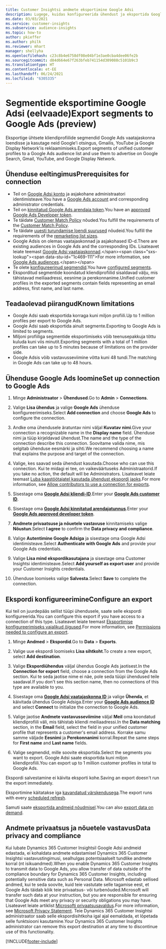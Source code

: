 ```yaml
---
title: Customer Insightsi andmete eksportimine Google Adsi
description: Lugege, kuidas konfigureerida ühendust ja eksportida Google Adsi.
ms.date: 03/03/2021
ms.service: customer-insights
ms.subservice: audience-insights
ms.topic: how-to
author: pkieffer
ms.author: philk
ms.reviewer: mhart
manager: shellyha
ms.openlocfilehash: c23c8b4e6758df08e04bf1e3ae0cba4dee06fe2b
ms.sourcegitcommit: d84d664e67f263bfeb741154d309088c5101b9c3
ms.translationtype: HT
ms.contentlocale: et-EE
ms.lasthandoff: 06/24/2021
ms.locfileid: "6305335"
---
```

# <a name="export-segments-to-google-ads-preview"></a><span data-ttu-id="1c469-103">Segmentide eksportimine Google Adsi (eelvaade)</span><span class="sxs-lookup"><span data-stu-id="1c469-103">Export segments to Google Ads (preview)</span></span>

<span data-ttu-id="1c469-104">Eksportige ühtsete kliendiprofiilide segmendid Google Ads vaatajaskonna loendisse ja kasutage neid Google'i otsingus, Gmailis, YouTube ja Google Display Network'is reklaamimiseks.</span><span class="sxs-lookup"><span data-stu-id="1c469-104">Export segments of unified customer profiles to a Google Ads audience list and use them to advertise on Google Search, Gmail, YouTube, and Google Display Network.</span></span> 

## <a name="prerequisites-for-connection"></a><span data-ttu-id="1c469-105">Ühenduse eeltingimus</span><span class="sxs-lookup"><span data-stu-id="1c469-105">Prerequisites for connection</span></span>

-   <span data-ttu-id="1c469-106">Teil on [Google Adsi konto](https://ads.google.com/) ja asjakohane administraatori identimisteave.</span><span class="sxs-lookup"><span data-stu-id="1c469-106">You have a [Google Ads account](https://ads.google.com/) and corresponding administrator credentials.</span></span>
-   <span data-ttu-id="1c469-107">Teil on [kinnitatud Google Ads arendaja token](https://developers.google.com/google-ads/api/docs/first-call/dev-token).</span><span class="sxs-lookup"><span data-stu-id="1c469-107">You have an [approved Google Ads Developer token](https://developers.google.com/google-ads/api/docs/first-call/dev-token).</span></span> 
-   <span data-ttu-id="1c469-108">Te täidate [Customer Match Policy](https://support.google.com/adspolicy/answer/6299717) nõuded.</span><span class="sxs-lookup"><span data-stu-id="1c469-108">You fulfill the requirements of the [Customer Match Policy](https://support.google.com/adspolicy/answer/6299717).</span></span>
-   <span data-ttu-id="1c469-109">Te täidate [uuesti turundamise loendi suurused](https://support.google.com/google-ads/answer/7558048) nõudeid.</span><span class="sxs-lookup"><span data-stu-id="1c469-109">You fulfill the requirements of the [remarketing list sizes](https://support.google.com/google-ads/answer/7558048).</span></span>
-   <span data-ttu-id="1c469-110">Google Adsis on olemas vaatajaskonnad ja asjakohased ID-d.</span><span class="sxs-lookup"><span data-stu-id="1c469-110">There are existing audiences in Google Ads and the corresponding IDs.</span></span> <span data-ttu-id="1c469-111">Lisateavet leiate teemast [Google Adsi vaatajaskonnad](https://support.google.com/google-ads/answer/7558048?hl=en#:~:text=Audience%20lists%20is%20a%20section,Display%20Network%20through%20remarketing%20campaigns.).</span><span class="sxs-lookup"><span data-stu-id="1c469-111">For more information, see [Google Ads audiences](https://support.google.com/google-ads/answer/7558048?hl=en#:~:text=Audience%20lists%20is%20a%20section,Display%20Network%20through%20remarketing%20campaigns.).</span></span>
-   <span data-ttu-id="1c469-112">Te olete [konfigureerinud segmendid](segments.md).</span><span class="sxs-lookup"><span data-stu-id="1c469-112">You have [configured segments](segments.md).</span></span>
-   <span data-ttu-id="1c469-113">Eksporditud segmentide koondatud kliendiprofiilid sisaldavad välju, mis tähistavad meiliaadressi, eesnime ja perekonnanime.</span><span class="sxs-lookup"><span data-stu-id="1c469-113">Unified customer profiles in the exported segments contain fields representing an email address, first name, and last name.</span></span>

## <a name="known-limitations"></a><span data-ttu-id="1c469-114">Teadaolevad piirangud</span><span class="sxs-lookup"><span data-stu-id="1c469-114">Known limitations</span></span>

- <span data-ttu-id="1c469-115">Google Adsi saab eksportida korraga kuni miljon profiili.</span><span class="sxs-lookup"><span data-stu-id="1c469-115">Up to 1 million profiles per export to Google Ads.</span></span>
- <span data-ttu-id="1c469-116">Google Adsi saab eksportida ainult segmente.</span><span class="sxs-lookup"><span data-stu-id="1c469-116">Exporting to Google Ads is limited to segments.</span></span>
- <span data-ttu-id="1c469-117">Miljoni profiiliga segmentide eksportimiseks võib teenusepakkuja tõttu kuluda kuni viis minutit.</span><span class="sxs-lookup"><span data-stu-id="1c469-117">Exporting segments with a total of 1 million profiles can take up to 5 minutes because of limitations on the provider side.</span></span> 
- <span data-ttu-id="1c469-118">Google Adsis võib vastavusseviimine võtta kuni 48 tundi.</span><span class="sxs-lookup"><span data-stu-id="1c469-118">The matching in Google Ads can take up to 48 hours.</span></span>

## <a name="set-up-connection-to-google-ads"></a><span data-ttu-id="1c469-119">Ühenduse Google Ads loomine</span><span class="sxs-lookup"><span data-stu-id="1c469-119">Set up connection to Google Ads</span></span>

1. <span data-ttu-id="1c469-120">Minge **Administraator** > **Ühendused**.</span><span class="sxs-lookup"><span data-stu-id="1c469-120">Go to **Admin** > **Connections**.</span></span>

1. <span data-ttu-id="1c469-121">Valige **Lisa ühendus** ja valige **Google Ads** ühenduse konfigureerimiseks.</span><span class="sxs-lookup"><span data-stu-id="1c469-121">Select **Add connection** and choose **Google Ads** to configure the connection.</span></span>

1. <span data-ttu-id="1c469-122">Andke oma ühendusele äratuntav nimi väljal **Kuvatav nimi**.</span><span class="sxs-lookup"><span data-stu-id="1c469-122">Give your connection a recognizable name in the **Display name** field.</span></span> <span data-ttu-id="1c469-123">Ühenduse nimi ja tüüp kirjeldavad ühendust.</span><span class="sxs-lookup"><span data-stu-id="1c469-123">The name and the type of the connection describe this connection.</span></span> <span data-ttu-id="1c469-124">Soovitame valida nime, mis selgitab ühenduse eesmärki ja sihti.</span><span class="sxs-lookup"><span data-stu-id="1c469-124">We recommend choosing a name that explains the purpose and target of the connection.</span></span>

1. <span data-ttu-id="1c469-125">Valige, kes saavad seda ühendust kasutada.</span><span class="sxs-lookup"><span data-stu-id="1c469-125">Choose who can use this connection.</span></span> <span data-ttu-id="1c469-126">Kui te midagi ei tee, on vaikeväärtuseks Administraatorid.</span><span class="sxs-lookup"><span data-stu-id="1c469-126">If you take no action, the default will be Administrators.</span></span> <span data-ttu-id="1c469-127">Lisateavet leiate teemast [Luba kaastöötajatel kasutada ühendust ekspordi jaoks](connections.md#allow-contributors-to-use-a-connection-for-exports).</span><span class="sxs-lookup"><span data-stu-id="1c469-127">For more information, see [Allow contributors to use a connection for exports](connections.md#allow-contributors-to-use-a-connection-for-exports).</span></span>

1. <span data-ttu-id="1c469-128">Sisestage oma **[Google Adsi kliendi-ID](https://support.google.com/google-ads/answer/1704344)**.</span><span class="sxs-lookup"><span data-stu-id="1c469-128">Enter your **[Google Ads customer ID](https://support.google.com/google-ads/answer/1704344)**.</span></span>

1. <span data-ttu-id="1c469-129">Sisestage oma **[Google Adsi kinnitatud arendajatunnus](https://developers.google.com/google-ads/api/docs/first-call/dev-token)**.</span><span class="sxs-lookup"><span data-stu-id="1c469-129">Enter your **[Google Ads approved developer token](https://developers.google.com/google-ads/api/docs/first-call/dev-token)**.</span></span>

1. <span data-ttu-id="1c469-130">**Andmete privaatsuse ja nõuetele vastavuse** kinnitamiseks valige **Nõustun**.</span><span class="sxs-lookup"><span data-stu-id="1c469-130">Select **I agree** to confirm the **Data privacy and compliance**.</span></span>

1. <span data-ttu-id="1c469-131">Valige **Autentimine Google Adsiga** ja sisestage oma Google Adsi identimisteave.</span><span class="sxs-lookup"><span data-stu-id="1c469-131">Select **Authenticate with Google Ads** and provide your Google Ads credentials.</span></span>

1. <span data-ttu-id="1c469-132">Valige **Lisa mind ekspordikasutajana** ja sisestage oma Customer Insightsi identimisteave.</span><span class="sxs-lookup"><span data-stu-id="1c469-132">Select **Add yourself as export user** and provide your Customer Insights credentials.</span></span>

1. <span data-ttu-id="1c469-133">Ühenduse loomiseks valige **Salvesta**.</span><span class="sxs-lookup"><span data-stu-id="1c469-133">Select **Save** to complete the connection.</span></span> 

## <a name="configure-an-export"></a><span data-ttu-id="1c469-134">Ekspordi konfigureerimine</span><span class="sxs-lookup"><span data-stu-id="1c469-134">Configure an export</span></span>

<span data-ttu-id="1c469-135">Kui teil on juurdepääs sellist tüüpi ühendusele, saate selle ekspordi konfigureerida.</span><span class="sxs-lookup"><span data-stu-id="1c469-135">You can configure this export if you have access to a connection of this type.</span></span> <span data-ttu-id="1c469-136">Lisateavet leiate teemast [Eksportimise konfigureerimiseks vajalikud õigused](export-destinations.md#set-up-a-new-export).</span><span class="sxs-lookup"><span data-stu-id="1c469-136">For more information, see [Permissions needed to configure an export](export-destinations.md#set-up-a-new-export).</span></span>

1. <span data-ttu-id="1c469-137">Minge **Andmed** > **Ekspordid**.</span><span class="sxs-lookup"><span data-stu-id="1c469-137">Go to **Data** > **Exports**.</span></span>

1. <span data-ttu-id="1c469-138">Valige uue ekspordi loomiseks **Lisa sihtkoht**.</span><span class="sxs-lookup"><span data-stu-id="1c469-138">To create a new export, select **Add destination**.</span></span>

1. <span data-ttu-id="1c469-139">Valige **Ekspordiühendus** väljal ühendus Google Ads jaotisest.</span><span class="sxs-lookup"><span data-stu-id="1c469-139">In the **Connection for export** field, choose a connection from the Google Ads section.</span></span> <span data-ttu-id="1c469-140">Kui te seda jaotise nime ei näe, pole seda tüüpi ühendused teile saadaval.</span><span class="sxs-lookup"><span data-stu-id="1c469-140">If you don't see this section name, then no connections of this type are available to you.</span></span>

1. <span data-ttu-id="1c469-141">Sisestage oma **[Google Adsi vaatajaskonna ID](https://support.google.com/google-ads/answer/7558048?hl=en#:~:text=Audience%20lists%20is%20a%20section,Display%20Network%20through%20remarketing%20campaigns.)** ja valige **Ühenda**, et käivitada ühendus Google Adsiga.</span><span class="sxs-lookup"><span data-stu-id="1c469-141">Enter your **[Google Ads audience ID](https://support.google.com/google-ads/answer/7558048?hl=en#:~:text=Audience%20lists%20is%20a%20section,Display%20Network%20through%20remarketing%20campaigns.)** and select **Connect** to initialize the connection to Google Ads.</span></span>

1. <span data-ttu-id="1c469-142">Valige jaotise **Andmete vastavusseviimine** väljal **Meil** oma koondatud kliendiprofiili väli, mis tähistab kliendi meiliaadressi.</span><span class="sxs-lookup"><span data-stu-id="1c469-142">In the **Data matching** section, in the **Email** field, select the field in your unified customer profile that represents a customer's email address.</span></span> <span data-ttu-id="1c469-143">Korrake samu samme väljade **Eesnimi** ja **Perekonnanimi** korral.</span><span class="sxs-lookup"><span data-stu-id="1c469-143">Repeat the same steps for **First name** and **Last name** fields.</span></span>

1. <span data-ttu-id="1c469-144">Valige segmendid, mille soovite eksportida.</span><span class="sxs-lookup"><span data-stu-id="1c469-144">Select the segments you want to export.</span></span> <span data-ttu-id="1c469-145">Google Adsi saate eksportida kuni miljon kliendiprofiili.</span><span class="sxs-lookup"><span data-stu-id="1c469-145">You can export up to 1 million customer profiles in total to Google Ads.</span></span>

<span data-ttu-id="1c469-146">Ekspordi salvestamine ei käivita eksporti kohe.</span><span class="sxs-lookup"><span data-stu-id="1c469-146">Saving an export doesn't run the export immediately.</span></span>

<span data-ttu-id="1c469-147">Eksportimine käitatakse iga [kavandatud värskendusega](system.md#schedule-tab).</span><span class="sxs-lookup"><span data-stu-id="1c469-147">The export runs with every [scheduled refresh](system.md#schedule-tab).</span></span> 

<span data-ttu-id="1c469-148">Samuti saate [eksportida andmeid nõudmisel](export-destinations.md#run-exports-on-demand).</span><span class="sxs-lookup"><span data-stu-id="1c469-148">You can also [export data on demand](export-destinations.md#run-exports-on-demand).</span></span> 

## <a name="data-privacy-and-compliance"></a><span data-ttu-id="1c469-149">Andmete privaatsus ja nõuetele vastavus</span><span class="sxs-lookup"><span data-stu-id="1c469-149">Data privacy and compliance</span></span>

<span data-ttu-id="1c469-150">Kui lubate Dynamics 365 Customer Insightsil Google Adsi andmeid edastada, ei kohaldata andmete edastamisel Dynamics 365 Customer Insightsi vastavustingimusi, sealhulgas potentsiaalselt tundlike andmete korral (nt isikuandmed).</span><span class="sxs-lookup"><span data-stu-id="1c469-150">When you enable Dynamics 365 Customer Insights to transmit data to Google Ads, you allow transfer of data outside of the compliance boundary for Dynamics 365 Customer Insights, including potentially sensitive data such as Personal Data.</span></span> <span data-ttu-id="1c469-151">Microsoft edastab sellised andmed, kui te seda soovite, kuid teie vastutate selle tagamise eest, et Google Ads täidab kõik teie privaatsus- või turbenõuded.</span><span class="sxs-lookup"><span data-stu-id="1c469-151">Microsoft will transfer such data at your instruction, but you are responsible for ensuring that Google Ads meet any privacy or security obligations you may have.</span></span> <span data-ttu-id="1c469-152">Lisateavet leiate artiklist [Microsofti privaatsusavaldus](https://go.microsoft.com/fwlink/?linkid=396732).</span><span class="sxs-lookup"><span data-stu-id="1c469-152">For more information, see [Microsoft Privacy Statement](https://go.microsoft.com/fwlink/?linkid=396732).</span></span>
<span data-ttu-id="1c469-153">Teie Dynamics 365 Customer Insightsi administraator saab selle ekspordisihtkoha igal ajal eemaldada, et lõpetada selle funktsiooni kasutamine.</span><span class="sxs-lookup"><span data-stu-id="1c469-153">Your Dynamics 365 Customer Insights administrator can remove this export destination at any time to discontinue use of this functionality.</span></span>


[!INCLUDE[footer-include](../includes/footer-banner.md)]
